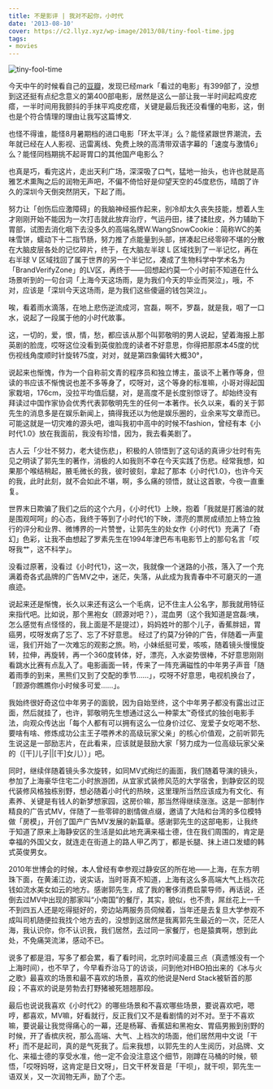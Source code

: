 ```yaml
---
title: 不是影评 | 我对不起你，小时代
date: '2013-08-10'
cover: https://c2.llyz.xyz/wp-image/2013/08/tiny-fool-time.jpg
tags:
- movies
---
```


![tiny-fool-time](https://c2.llyz.xyz/wp-image/2013/08/tiny-fool-time.jpg)

今天中午的时候看自己的[豆瓣](https://www.douban.com/people/foru17/)，发现已经mark「看过的电影」有399部了，没想到这还挺有点纪念意义的第400部电影，居然是这么一部让我一半时间起鸡皮疙瘩，一半时间用我颤抖的手抹平鸡皮疙瘩，关键是最后我还没看懂的电影，这，倒也是个符合情理的理由让我写这篇博文.

也怪不得谁，能怪8月暑期档的进口电影「环太平洋」么？能怪紧跟世界潮流，去年就已经在人人影视、迅雷离线、免费上映的高清带双语字幕的「速度与激情6」么？能怪同档期挑不起哥胃口的其他国产电影么？

也真是巧，看完这片，走出天利广场，深深吸了口气，猛地一抬头，也许也就是高雅艺术熏陶之后的润物无声吧，不偏不倚恰好是仰望天空的45度悲伤，晴朗了许久的深圳今天倒突然阴天，下起了雨。

努力让「创伤后应激障碍」的我脑神经振作起来，别冷却太久丧失技能，想着人生才刚刚开始不能因为一次打击就此放弃治疗，气运丹田，揉了揉肚皮，外力辅助下胃部，试图去消化咽下去没多久的高端名牌W.WangSnowCookie：简称WC的美味雪饼，蠕动下十二指节肠，努力推了点能量到头部，拼凑起已经零碎不堪的分散在大脑皮层各处的记忆碎片，终于，在大脑左半球 L 区域找到了一半记忆，再在右半球 V 区域找回了属于世界的另一个半记忆，凑成了生物科学中学术名为「BrandVerifyZone」的LV区，再终于——回想起约莫一个小时前不知道在什么场景听到的一句台词「上海今天这场雨，是为我们今天的毕业而哭泣」，哦，不对，应该是「深圳今天这场雨，是为我们这些傻逼的钱包哭泣」。

唉，看着雨水滴落，在地上悲伤逆流成河，宫磊，啊不，罗磊，就是我，咽了一口水，说起了一段属于他的小时代故事。

这，一切的，爱，恨，情，愁，都应该从那个叫郭敬明的男人说起，望着海报上那英剧的脸庞，哎呀这位没看到英俊脸庞的读者不好意思，你得把那原本45度的忧伤视线角度顺时针旋转75度，对对，就是第四象偏转大概30°，

说起来也惭愧，作为一个自称前文青的程序员和独立博主，虽谈不上著作等身，但读的书应该不惭愧说也差不多等身了，哎呀对，这个等身的标准嘛，小哥对得起国家栽培，176cm，没拉平均值后腿，对，是高度不是长度别惊讶了。却始终没有拜读过中国作家协会优秀代表郭敬明先生的任何一本著作。长久以来，看的关于郭先生的消息多是在娱乐新闻上，搞得我还以为他是娱乐圈的，业余来写文章而已。可能这就是一切灾难的源头吧，谁叫我初中高中的时候不fashion，曾经有本《小时代1.0》放在我面前，我没有珍惜，因为，我去看美剧了。

古人云「少壮不努力，老大徒伤悲」，积极的人领悟到了这句话的真谛少壮时有先见之明读了郭先生的著作，消极的人如我则不幸在今天实践了伤悲。经常我想，如果那个喉结稍起，腋毛微长的我，彼时彼刻，拿起了那本《小时代1.0》，也许今天的我，此时此刻，就不会如此不堪，啊，多么痛的领悟，就让这首歌，今夜一直重复。

世界末日欺骗了我们之后的这个六月，《小时代1》上映，抱着「我就是打酱油的就是围观呵呵」的心态，我终于等到了小时代1的下映，漂亮的票房成绩加上特立独行的评分和业界、微博界的一片赞誉，让郭先生的处女作《小时代1》充满了「奇幻」色彩，让我不由想起了罗素先生在1994年津巴布韦电影节上的那句名言「哎呀我艹，这不科学」。

没看过原著，没看过《小时代1》，这一次，我就像一个迷路的小孩，落入了一个充满着奇各式品牌的广告MV之中，迷茫，失落，从此成为我青春中不可磨灭的一道痕迹。

说起来还是惭愧，长久以来还有这么一个毛病，记不住主人公名字，那我就用特征来指代吧。比如说，那个黑袍女（顾源对吧？），混血男（这个我知道是宫磊:咦，怎么感觉有点怪怪的，我上面是不是提过），妈妈姓叶的那个儿子，香蕉胖妞，胃癌男，哎呀发病了忘了、忘了不好意思。 经过了约莫7分钟的广告，伴随着一声童谣，我们开始了一次难忘的观影之旅。哟，小妹纸挺可爱，咳咳，随着镜头慢慢旋转，拉伸，再旋转，再一个360度转体，好，漂亮，入水姿势很棒，不好意思刚刚看跳水比赛有点乱入了。电影画面一转，传来了一阵充满磁性的中年男子声音「随着雨季的到来，黑熊们又到了交配的季节……」，哎呀不好意思，电视机换台了，「顾源你瞧瞧你小时候多可爱……」。

我始终很好奇这位中年男子的面貌，因为自始至终，这个中年男子都没有露出过正面，然后就挂了，也许，郭敬明先生想通过这么一种蒙太™奇怪式的独创电影手法，向观众传达出「每个人都有可以拥有这么一位身价过亿、宠爱子女吃喝不愁、要啥有啥、修炼成功公主王子喂养术的高级玩家父亲」的核心价值观，之前听郭先生说这是一部励志片，在此看来，应该就是鼓励大家「努力成为一位高级玩家父亲的（\[干\]儿子||\[干\]女儿））」吧。

同时，继续伴随着镜头多次旋转，如同MV式绚烂的画面，我们随着导演的镜头，参加了上海豪华住宅二小时旅游团，从宜家式装修风范的大学宿舍，到静安区的现代装修风格独栋别野，想必随着小时代的热映，这里理所当然应该成为有文化、有素养、关键是有钱人的新梦想家园，这房价嘛，那当然得继续涨涨。这是一部制作精良的广告式MV，伴随了一些零碎的剧情做点缀，邀请了大陆和台湾的多位模特做「房模」，开创了国产广告MV发展的新篇章。感谢郭先生的这部电影，让我终于知道了原来上海静安区的生活是如此地充满来福士德，住在我们周围的，肯定是幸福的外国父女，就连走在街道上的路人甲乙丙丁，都是长腿、抹上进口发蜡的韩式英俊男女。

2010年世博会的时候，本人曾经有幸参观过静安区的所在地——上海，在东方明珠下面，在黄浦江边，说实话，当时哥真不知道，上海有这么多高端大气上档次花钱如流水美女如云的地方。感谢郭先生，成了我的奢侈消费启蒙导师，再话说，还倒去过MV中出现的那家叫“小南国”的餐厅，其实，貌似，也不贵，屌丝花上一千不到四五人还是吃得挺好的，旁边站两服务员伺候着，当年还是去复旦大学参观不成叫司机随便拉我找个地方去的，没想到这居然是我离郭先生最近的一次，茫茫人海，我认识你，你不认识我，我们居然，去过同一家餐厅，也是猿粪啊，想到此处，不免痛哭流涕，感动不已。

说多了都是泪，写多了都会累，看了看时间，北京时间凌晨三点（真遗憾没有一个上海时间），也不早了，今早看乔治马丁的访谈，问到他对HBO拍出来的《冰与火之歌》最喜欢的场景和最不喜欢的场景，喜欢的他说是Nerd Stack被斩首的那段；不喜欢的说是劳勃去打野猪被死翘翘那段。

最后也说说我喜欢《小时代2》的哪些场景和不喜欢哪些场景，要说喜欢吧，嗯哼，都喜欢，MV嘛，好看就行，反正我们又不是看剧情的对不对。至于不喜欢嘛，要说最让我觉得痛心的一幕，还是杨幂、香蕉妞和黑袍女、胃癌男搬到别野的时候，开了香槟庆祝，那么高端、大气、上档次的场面，他们居然用中文说「干杯」而不是起司，真的是气死我了。后来我想，以郭先生的人生阅历，对品牌、文化、来福士德的享受水准，他一定不会没注意这个细节，刚蹲在马桶的时候，顿悟，「哎呀妈呀，这肯定是日文呀」，日文干杯发音是「干呗」，就干呗，郭先生一语双关，又一次润物无声，励了个志。
